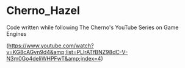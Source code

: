 # Cherno_Hazel
Code written while following The Cherno's YouTube Series on Game Engines 

(https://www.youtube.com/watch?v=KG8cAGvn9d4&amp;list=PLlrATfBNZ98dC-V-N3m0Go4deliWHPFwT&amp;index=4)
